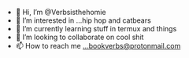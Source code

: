 - 👋 Hi, I’m @Verbsisthehomie
- 👀 I’m interested in ...hip hop and catbears
- 🌱 I’m currently learning stuff in termux and things
- 💞️ I’m looking to collaborate on cool shit
- 📫 How to reach me ...bookverbs@protonmail.com

<!---
Verbsisthehomie/Verbsisthehomie is a ✨ special ✨ repository because its `README.md` (this file) appears on your GitHub profile.
You can click the Preview link to take a look at your changes.
--->
